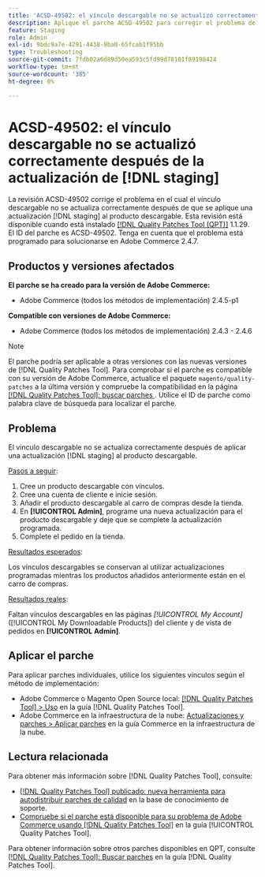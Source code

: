 ```yaml
---
title: 'ACSD-49502: el vínculo descargable no se actualizó correctamente después de  [!DNL staging] actualizar'
description: Aplique el parche ACSD-49502 para corregir el problema de Adobe Commerce donde el vínculo descargable no se actualiza correctamente después de que se aplique una  [!DNL staging] actualización al producto descargable.
feature: Staging
role: Admin
exl-id: 9bdc9a7e-4291-4438-9ba0-65fcab1f95bb
type: Troubleshooting
source-git-commit: 7fdb02a6d89d50ea593c5fd99d78101f89198424
workflow-type: tm+mt
source-wordcount: '385'
ht-degree: 0%

---
```


# ACSD-49502: el vínculo descargable no se actualizó correctamente después de la actualización de [!DNL staging]

La revisión ACSD-49502 corrige el problema en el cual el vínculo descargable no se actualiza correctamente después de que se aplique una actualización [!DNL staging] al producto descargable. Esta revisión está disponible cuando está instalado [[!DNL Quality Patches Tool (QPT)]](https://experienceleague.adobe.com/en/docs/commerce-operations/tools/quality-patches-tool/quality-patches-tool-to-self-serve-quality-patches) 1.1.29. El ID del parche es ACSD-49502. Tenga en cuenta que el problema está programado para solucionarse en Adobe Commerce 2.4.7.

## Productos y versiones afectados

**El parche se ha creado para la versión de Adobe Commerce:**

* Adobe Commerce (todos los métodos de implementación) 2.4.5-p1

**Compatible con versiones de Adobe Commerce:**

* Adobe Commerce (todos los métodos de implementación) 2.4.3 - 2.4.6

>[!NOTE]
>
>El parche podría ser aplicable a otras versiones con las nuevas versiones de [!DNL Quality Patches Tool]. Para comprobar si el parche es compatible con su versión de Adobe Commerce, actualice el paquete `magento/quality-patches` a la última versión y compruebe la compatibilidad en la página [[!DNL Quality Patches Tool]: buscar parches ](https://experienceleague.adobe.com/tools/commerce-quality-patches/index.html). Utilice el ID de parche como palabra clave de búsqueda para localizar el parche.

## Problema

El vínculo descargable no se actualiza correctamente después de aplicar una actualización [!DNL staging] al producto descargable.

<u>Pasos a seguir</u>:

1. Cree un producto descargable con vínculos.
1. Cree una cuenta de cliente e inicie sesión.
1. Añadir el producto descargable al carro de compras desde la tienda.
1. En **[!UICONTROL Admin]**, programe una nueva actualización para el producto descargable y deje que se complete la actualización programada.
1. Complete el pedido en la tienda.

<u>Resultados esperados</u>:

Los vínculos descargables se conservan al utilizar actualizaciones programadas mientras los productos añadidos anteriormente están en el carro de compras.

<u>Resultados reales</u>:

Faltan vínculos descargables en las páginas *[!UICONTROL My Account]* ([!UICONTROL My Downloadable Products]) del cliente y de vista de pedidos en **[!UICONTROL Admin]**.

## Aplicar el parche

Para aplicar parches individuales, utilice los siguientes vínculos según el método de implementación:

* Adobe Commerce o Magento Open Source local: [[!DNL Quality Patches Tool] > Uso](/help/tools/quality-patches-tool/usage.md) en la guía [!DNL Quality Patches Tool].
* Adobe Commerce en la infraestructura de la nube: [Actualizaciones y parches > Aplicar parches](https://experienceleague.adobe.com/docs/commerce-cloud-service/user-guide/develop/upgrade/apply-patches.html) en la guía Commerce en la infraestructura de la nube.

## Lectura relacionada

Para obtener más información sobre [!DNL Quality Patches Tool], consulte:

* [[!DNL Quality Patches Tool] publicado: nueva herramienta para autodistribuir parches de calidad](https://experienceleague.adobe.com/en/docs/commerce-operations/tools/quality-patches-tool/quality-patches-tool-to-self-serve-quality-patches) en la base de conocimiento de soporte.
* [Compruebe si el parche está disponible para su problema de Adobe Commerce usando [!DNL Quality Patches Tool]](/help/tools/quality-patches-tool/patches-available-in-qpt/check-patch-for-magento-issue-with-magento-quality-patches.md) en la guía [!UICONTROL Quality Patches Tool].


Para obtener información sobre otros parches disponibles en QPT, consulte [[!DNL Quality Patches Tool]: Buscar parches](https://experienceleague.adobe.com/tools/commerce-quality-patches/index.html) en la guía [!DNL Quality Patches Tool].
